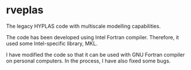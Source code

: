 # rveplas
The legacy HYPLAS code with multiscale modelling capabilities.

The code has been developed using Intel Fortran compiler. Therefore, it used some Intel-specific library, MKL.

I have modified the code so that it can be used with GNU Fortran compiler on personal computers. In the process, I have also fixed some bugs.
